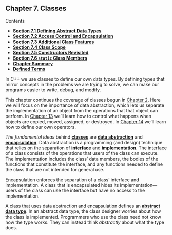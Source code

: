 <h2 id="filepos1741323">Chapter 7. Classes</h2>
<p>Contents</p><ul><li><strong><a href="073-7.1._defining_abstract_data_types.html#filepos1745423">Section 7.1 Defining Abstract Data Types</a></strong></li><li><strong><a href="074-7.2._access_control_and_encapsulation.html#filepos1833387">Section 7.2 Access Control and Encapsulation</a></strong></li><li><strong><a href="075-7.3._additional_class_features.html#filepos1851857">Section 7.3 Additional Class Features</a></strong></li><li><strong><a href="076-7.4._class_scope.html#filepos1923787">Section 7.4 Class Scope</a></strong></li><li><strong><a href="077-7.5._constructors_revisited.html#filepos1952599">Section 7.5 Constructors Revisited</a></strong></li><li><strong><a href="078-7.6._static_class_members.html#filepos2028441">Section 7.6 <code>static</code> Class Members</a></strong></li><li><strong><a href="079-chapter_summary.html#filepos2052488">Chapter Summary</a></strong></li><li><strong><a href="080-defined_terms.html#filepos2054441">Defined Terms</a></strong></li></ul>

<p>In C++ we use classes to define our own data types. By defining types that mirror concepts in the problems we are trying to solve, we can make our programs easier to write, debug, and modify.</p>
<p>This chapter continues the coverage of classes begun in <a href="020-chapter_2._variables_and_basic_types.html#filepos284544">Chapter 2</a>. Here we will focus on the importance of data abstraction, which lets us separate the implementation of an object from the operations that that object can perform. In <a href="120-chapter_13._copy_control.html#filepos3197881">Chapter 13</a> we’ll learn how to control what happens when objects are copied, moved, assigned, or destroyed. In <a href="129-chapter_14._overloaded_operations_and_conversions.html#filepos3544393">Chapter 14</a> we’ll learn how to define our own operators.</p>
<p><a id="filepos1743863"></a><em>The fundamental ideas</em> behind <strong><a href="080-defined_terms.html#filepos2055814" id="filepos1743917">classes</a></strong> are <strong><a href="080-defined_terms.html#filepos2059150" id="filepos1743990">data abstraction</a></strong> and <strong><a href="080-defined_terms.html#filepos2060188" id="filepos1744072">encapsulation</a></strong>. Data abstraction is a programming (and design) technique that relies on the separation of <strong><a href="080-defined_terms.html#filepos2062510" id="filepos1744238">interface</a></strong> and <strong><a href="080-defined_terms.html#filepos2061767" id="filepos1744313">implementation</a></strong>. The interface of a class consists of the operations that users of the class can execute. The implementation includes the class’ data members, the bodies of the functions that constitute the interface, and any functions needed to define the class that are not intended for general use.</p>
<p>Encapsulation enforces the separation of a class’ interface and implementation. A class that is encapsulated hides its implementation—users of the class can use the interface but have no access to the implementation.</p>
<p>A class that uses data abstraction and encapsulation defines an <strong><a href="080-defined_terms.html#filepos2054580" id="filepos1745102">abstract data type</a></strong>. In an abstract data type, the class designer worries about how the class is implemented. Programmers who use the class need not know how the type works. They can instead think <em>abstractly</em> about what the type does.</p>
